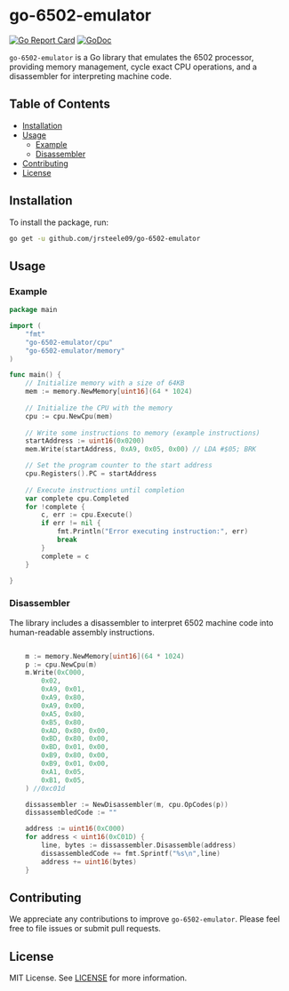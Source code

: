 # go-6502-emulator

[![Go Report Card](https://goreportcard.com/badge/github.com/jrsteele09/go-6502-emulator)](https://goreportcard.com/report/github.com/jrsteele09/go-6502-emulator)
[![GoDoc](https://pkg.go.dev/badge/github.com/jrsteele09/go-6502-emulator)](https://pkg.go.dev/github.com/jrsteele09/go-6502-emulator)

`go-6502-emulator` is a Go library that emulates the 6502 processor, providing memory management, cycle exact CPU operations, and a disassembler for interpreting machine code.


## Table of Contents

- [Installation](#installation)
- [Usage](#usage)
  - [Example](#example)
  - [Disassembler](#disassembler)
- [Contributing](#contributing)
- [License](#license)

## Installation

To install the package, run:

```bash
go get -u github.com/jrsteele09/go-6502-emulator
```
## Usage

### Example
```go
package main

import (
    "fmt"
    "go-6502-emulator/cpu"
    "go-6502-emulator/memory"
)

func main() {
    // Initialize memory with a size of 64KB
    mem := memory.NewMemory[uint16](64 * 1024)
    
    // Initialize the CPU with the memory
    cpu := cpu.NewCpu(mem)
    
    // Write some instructions to memory (example instructions)
    startAddress := uint16(0x0200)
    mem.Write(startAddress, 0xA9, 0x05, 0x00) // LDA #$05; BRK

    // Set the program counter to the start address
    cpu.Registers().PC = startAddress
    
    // Execute instructions until completion
    var complete cpu.Completed
    for !complete {
        c, err := cpu.Execute()
        if err != nil {
            fmt.Println("Error executing instruction:", err)
            break
        }
        complete = c
    }

}
```
### Disassembler

The library includes a disassembler to interpret 6502 machine code into human-readable assembly instructions.

```go

	m := memory.NewMemory[uint16](64 * 1024)
	p := cpu.NewCpu(m)
	m.Write(0xC000,
		0x02,
		0xA9, 0x01,
		0xA9, 0x80,
		0xA9, 0x00,
		0xA5, 0x80,
		0xB5, 0x80,
		0xAD, 0x80, 0x00,
		0xBD, 0x80, 0x00,
		0xBD, 0x01, 0x00,
		0xB9, 0x80, 0x00,
		0xB9, 0x01, 0x00,
		0xA1, 0x05,
		0xB1, 0x05,
	) //0xc01d

	dissassembler := NewDisassembler(m, cpu.OpCodes(p))
	dissassembledCode := ""

	address := uint16(0xC000)
	for address < uint16(0xC01D) {
		line, bytes := dissassembler.Disassemble(address)
		dissassembledCode += fmt.Sprintf("%s\n",line)
		address += uint16(bytes)
	}

```

## Contributing

We appreciate any contributions to improve `go-6502-emulator`. Please feel free to file issues or submit pull requests.

## License

MIT License. See [LICENSE](LICENSE.md) for more information.
